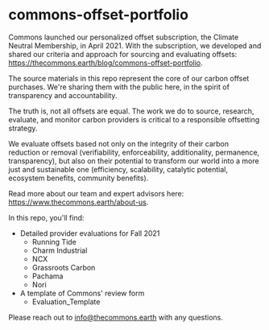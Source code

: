 # commons-offset-portfolio

Commons launched our personalized offset subscription, the Climate Neutral Membership, in April 2021. With the subscription, we developed and shared our criteria and approach for sourcing and evaluating offsets: https://thecommons.earth/blog/commons-offset-portfolio. 

The source materials in this repo represent the core of our carbon offset purchases. We're sharing them with the public here, in the spirit of transparency and accountability.

The truth is, not all offsets are equal. The work we do to source, research, evaluate, and monitor carbon providers is critical to a responsible offsetting strategy. 

We evaluate offsets based not only on the integrity of their carbon reduction or removal (verifiability, enforceability, additionality, permanence, transparency), but also on their potential to transform our world into a more just and sustainable one (efficiency, scalability, catalytic potential, ecosystem benefits, community benefits). 

Read more about our team and expert advisors here: https://www.thecommons.earth/about-us.

In this repo, you'll find:
* Detailed provider evaluations for Fall 2021
    * Running Tide
    * Charm Industrial
    * NCX
    * Grassroots Carbon
    * Pachama
    * Nori
* A template of Commons' review form
    * Evaluation_Template

Please reach out to info@thecommons.earth with any questions.
